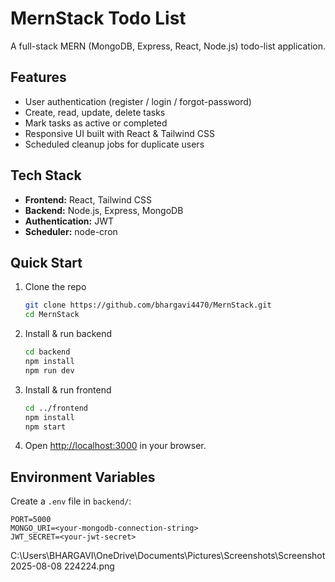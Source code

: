 # MernStack Todo List

A full-stack MERN (MongoDB, Express, React, Node.js) todo-list application.

## Features
- User authentication (register / login / forgot-password)
- Create, read, update, delete tasks
- Mark tasks as active or completed
- Responsive UI built with React & Tailwind CSS
- Scheduled cleanup jobs for duplicate users

## Tech Stack
- **Frontend:** React, Tailwind CSS  
- **Backend:** Node.js, Express, MongoDB  
- **Authentication:** JWT  
- **Scheduler:** node-cron  

## Quick Start
1. Clone the repo  
   ```bash
   git clone https://github.com/bhargavi4470/MernStack.git
   cd MernStack
   ```

2. Install & run backend  
   ```bash
   cd backend
   npm install
   npm run dev
   ```

3. Install & run frontend  
   ```bash
   cd ../frontend
   npm install
   npm start
   ```

4. Open [http://localhost:3000](http://localhost:3000) in your browser.

## Environment Variables
Create a `.env` file in `backend/`:
```
PORT=5000
MONGO_URI=<your-mongodb-connection-string>
JWT_SECRET=<your-jwt-secret>
```
C:\Users\BHARGAVI\OneDrive\Documents\Pictures\Screenshots\Screenshot 2025-08-08 224224.png
